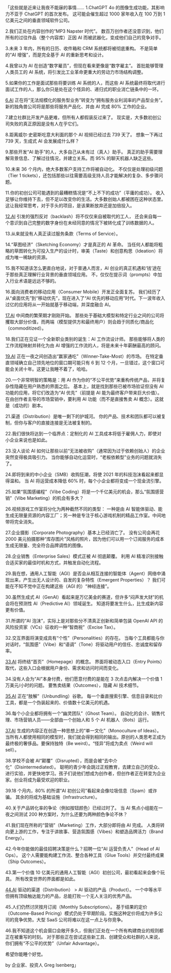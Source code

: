 「这些就是近来让我夜不能寐的事情…… 
1.ChatGPT 4o 的图像生成功能，其影响力不亚于 ChatGPT 的首次发布。 这可能会催生超过 1000 家年收入在 100 万到 1 亿美元之间的垂直领域软件公司。 

2.我们正处在内容创作的“MP3 Napster 时代”。 数百万创作者还没意识到，他们所有的过往作品（整个内容库）正因 AI 而被武器化，变成他们自己的竞争对手。 

3.未来 3 年内，所有的日历、收件箱和 CRM 系统都将被彻底重构。 不是简单的“AI 增强”，而是完全基于 AI 的重新思考和设计。 

4.我曾以为 AI 在创造“数字雇员”，但现在看来更像是“数字雇主”。 首批能够管理人类员工的 AI 系统，将引发比工业革命更重大的劳动力市场结构调整。

5.如果你的工作是面试那些将要训练 AI 系统的人，而这些 AI 系统最终将取代进行面试工作的人，那么你只是处在这个怪异的、递归式的职业消亡链条中的一环。

[6.AI](http://6.ai/) 正在将“无法规模化的服务型业务”转变为“拥有服务业利润率的产品型业务”。 新的独角兽公司将是那些将服务产品化、并由 AI 完成 80% 工作的企业。 

7.建立社群比开发产品更难，但所有人都假装反过来了。 现实是，大多数初创公司失败的真正原因是没有人在乎它们。 

8.距离威尔·史密斯吃意大利面的那个 AI 视频已经过去 739 天了。 想象一下再过 739 天，生成式 AI 会发展成什么样？ 

9.那些开发“AI 助手”的人，大多自己从未有过（真人）助手。 真正的助手需要理解背景信息、了解过往情况，并建立关系。而 95% 的聊天机器人缺乏这些。 

10.未来 36 个月内，绝大多数客户支持工作将被自动化。 不仅仅是处理初级问题（Tier 1 tickets），还包括那些以往需要高级支持人员才能解决的复杂、多步骤问题。 

11.你的初创公司可能遇到的最糟糕情况是“不上不下的成功”（平庸的成功）。 收入足够让你维持下去，但不足以改变你的生活。大多数创始人都被困在这种状态里。这让我经常思考，对于手头的项目，是该果断放弃还是加倍投入。

[12.AI](http://12.ai/) 引发的强烈反对（backlash）将不仅仅来自被取代的工人， 还会来自每一个意识到自己完整的数字身份在未经同意的情况下被转化成了训练数据的人。 

13.从来就没有人真正读过服务条款（Terms of Service）。

14.“草图经济”（Sketching Economy）才是真正的 AI 革命。 当任何人都能将粗略的草图转化为可投入生产的设计时，审美（Taste）和创意构思（Ideation）将成为唯一稀缺的资源。 

15.我不知道该怎么更直白地说，对于普通人而言，AI 创业的真正机遇和‘钱’途在于那些真正理解行业背景的垂直领域应用。 不，仅仅在提示词（prompts）中加入行业术语是远远不够的。

16.面向消费者的移动应用（Consumer Mobile）开发正全面复苏。 我们经历了从“桌面优先”到“移动优先”，现在进入了“AI 优先的移动应用”时代。下一波年收入过亿的应用将从一开始就基于移动端，并深度融合 AI。

[17.AI](http://17.ai/) 中间商的繁荣期才刚刚开始。 那些处于基础大模型和特定行业之间的公司将攫取大部分价值，而两端（模型提供方和最终用户）则会趋于同质化/商品化（commoditized）。 

18.我们正在见证一个全新职业类别的诞生：AI 工作流设计师。 那些能够将人类的工作流程映射并转化为由 AI 增强的工作流的人，将是未来十年薪酬最高的顾问。

[19.AI](http://19.ai/) 正在一夜之间创造出“赢家通吃”（Winner-Take-Most）的市场。 在特定垂直领域确立自己领先地位的窗口期可能只有 6 到 12 个月，一旦错过，这个窗口可能会关闭十年。这更让我睡不着了，哈哈。 

20.一个非常明智的策略是：用 AI 作为你的“不公平优势”来重构传统产品，并将复杂性隐藏在用户熟悉的界面之后。 基本上，就是找到那些已被市场验证但没有 AI 功能的应用，将它们改造为“AI 优先”（前提是 AI 能为最终客户带来巨大价值）。在由创作者主导的市场营销中，要利用 AI 功能（而不是直接售卖 AI 概念）。这就是（成功的）剧本。 

21.渠道（Distribution）是唯一剩下的护城河。 你的产品、技术和团队都可以被复制，但你与客户的直接连接是无法被复制的。 

22.我们很快将达到一个临界点：定制化的 AI 工具成本将低于雇佣人力，即使对小企业来说也是如此。

23.没人谈论 AI 如何让那些以前“无法被收购”（通常因为过于依赖创始人）的企业突然变得极具吸引力。 当你能够自动化运营时，“老板依赖型”业务的问题就消失了。 

24.即将到来的中小企业（SMB）收购狂潮，将使 2021 年的科技泡沫看起来都显得温和。 当 AI 将运营成本降低 60% 时，每个小企业都将变成一个现金流引擎。 

25.如果“氛围感编程”（Vibe Coding）将是一个千亿美元的机会，那么“氛围感营销”（Vibe Marketing）的机会有多大？ 

26.视频游戏工作室将分化为两种截然不同的类型： 一种是由 AI 智能体驱动、能生成无限量资源的内容工厂；另一种是专注于核心游戏机制的精品工作室。中间地带将完全消失。 

27.企业摄影（Corporate Photography）基本上已经消亡了。 没有公司会再花 2000 美元拍摄那种“库存图片”风格的照片，因为他们可以用一个订阅服务的成本生成无限量、完全符合品牌调性的图像。 

28.企业销售（Enterprise Sales）模式正被 AI 彻底颠覆。 利用 AI 精准识别接触合适买家的最佳时机和方式，并触发自动化流程。 

29.我在想，通用人工智能（AGI）是否会从相互连接的智能体（Agent）网络中涌现出来，产生出无人设计的、自发的复杂特性（Emergent Properties）？ 我们可能在不知不觉中正在构建这些（AGI 的）“神经连接”。 

30.虽然生成式 AI（GenAI）看起来是万亿美金的赛道，但许多“闷声发大财”的机会将在预测性 AI（Predictive AI）领域诞生。 知道将要发生什么，比生成新内容更有价值。 

31.所谓的“AI 泡沫”，实际上是对那些分不清真正创新和简单包装 OpenAI API 的风险投资家（VCs）征收的一种“智商税”（Excise Tax）。 

32.交互界面将演变成具有“个性”（Personalities）的存在。 当每个工具都能与你对话时，“氛围感”（Vibe）和“语调”（Tone）将驱动用户的信任、忠诚度和留存率。

[33.AI](http://33.ai/) 将终结“首页”（Homepage）的概念。 界面将被动态入口（Entry Points）取代，这些入口会根据用户身份、需求和访问时间而变化。 

34.没有人会为“AI”本身付费，他们愿意付费的是能在 3 次点击内解决一个价值 1 万美元/小时的问题。 要售卖结果（Outcomes），隐藏 AI 技术细节。 

[35.AI](http://35.ai/) 正在“肢解”（Unbundling）谷歌。 每一个垂直搜索引擎、信息目录和比价工具，都是一个伪装起来的、价值数十亿美元的机遇。 

36.每个小企业都将拥有一个“幽灵团队”（Ghost Team）。 自动化的会计、销售代理、市场营销人员——全部由一个创始人和 5 个 AI 机器人（Bots）运行。

[37.AI](http://37.ai/) 生成的内容正在创造一种思想上的“单一文化”（Monoculture of Ideas）。 当所有人都使用相同的模型时，我们就会得到相同的输出。原创的人类思考正成为最终极的奢侈品。要保持独特（Be weird）。“怪异”将成为卖点（Weird will sell）。 

38.学校不会被 AI“颠覆”（Disrupted），而是会被“去中介化”（Disintermediated）。 聪明的青少年会跳过正规教育，去建立自己的受众、进行实验，并更快地学习。孩子们说他们想成为创作者，但创作者正在转变为企业家。创业将成为最受欢迎的职业。 

39.18 个月内，80% 的所谓“AI 初创公司”看起来会像垃圾信息（Spam）或诈骗。 其余的将成为基础设施（Infrastructure）。 

40.关于产品转化率的争论（例如按钮颜色）已经过时了。 当 AI 焦点小组能在一夜之间测试 200 种方案时，为什么还要为两种颜色争论不休？ 

41.我们现在所称的“营销”（Marketing）工作，大部分即将由 AI 完成。 人类将转向更上游的工作，专注于讲故事、营造氛围感（Vibes）和塑造品牌活力（Brand Energy）。 

42.今年你能做的最佳招聘决策是什么？招聘一位“AI 运营负责人”（Head of AI Ops）。 这个人需要能构建工作流、整合各种工具（Glue Tools）并交付最终成果（Ship Outcomes）。 

43.第一个价值 10 亿美元的通用人工智能（AGI）初创公司，最初看起来会像个玩具。 所有改变世界的界面都是如此。

[44.AI](http://44.ai/) 驱动的渠道（Distribution） > AI 驱动的产品（Product）。 一个中等水平但拥有顶级触达能力的产品，总能打败一个无人关注的优秀产品。 

45.人们仍然讨厌按月订阅（Monthly Subscriptions）。 基于结果的定价（Outcome-Based Pricing）模式仍处于早期阶段。实施这种定价将成为许多公司的竞争优势。大型 SaaS 公司将难以在这一点上与你竞争。 

46.我不知道这个机会窗口会敞开多久，但我们正处在一个所有构建商业的规则都正在被重写的时刻。 对于那些正在尝试这些新工具、创建受众和社群的人来说，你们拥有“不公平的优势”（Unfair Advantage）。

希望你能睡个好觉。 

by 企业家、投资人 Greg Isenberg」